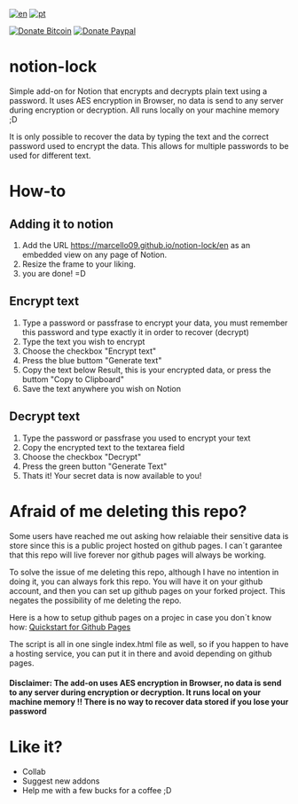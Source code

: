 [![en](https://img.shields.io/badge/lang-en-red.svg)](https://github.com/Marcello09/notion-lock/blob/main/README.md)
[![pt](https://img.shields.io/badge/lang-pt-red.svg)](https://github.com/Marcello09/notion-lock/blob/main/README.pt-BR.md)


[![Donate Bitcoin](https://img.shields.io/badge/Donate-Bitcoin-green.svg)](https://marcello09.github.io/donate-bitcoin/?amount=5&currency=USD)
[![Donate Paypal](https://img.shields.io/badge/Donate-Paypal-blue.svg)](https://www.paypal.com/donate?business=V3VEBC9N4S6ES&no_recurring=0&currency_code=USD)

# notion-lock

Simple add-on for Notion that encrypts and decrypts plain text using a password.
It uses AES encryption in Browser, no data is send to any server during encryption or decryption. All runs locally on your machine memory ;D

It is only possible to recover the data by typing the text and the correct password used to encrypt the data. 
This allows for multiple passwords to be used for different text.

# How-to

## Adding it to notion

1. Add the URL https://marcello09.github.io/notion-lock/en as an embedded view on any page of Notion.
2. Resize the frame to your liking.
3. you are done! =D

## Encrypt text

1. Type a password or passfrase to encrypt your data, you must remember this password and type exactly it in order to recover (decrypt)
2. Type the text you wish to encrypt
3. Choose the checkbox "Encrypt text"
4. Press the blue buttom "Generate text"
5. Copy the text below Result, this is your encrypted data, or press the buttom "Copy to Clipboard"
6. Save the text anywhere you wish on Notion

## Decrypt text

1. Type the password or passfrase you used to encrypt your text
2. Copy the encrypted text to the textarea field
3. Choose the checkbox "Decrypt"
4. Press the green button "Generate Text"
5. Thats it! Your secret data is now available to you!

# Afraid of me deleting this repo?

Some users have reached me out asking how relaiable their sensitive data is store since this is a public project hosted on github pages. I can´t garantee that this repo will live forever nor github pages will always be working. 

To solve the issue of me deleting this repo, although I have no intention in doing it, you can always fork this repo. You will have it on your github account, and then you can set up github pages on your forked project. This negates the possibility of me deleting the repo. 

Here is a how to setup github pages on a projec in case you don´t know how: [Quickstart for Github Pages](https://docs.github.com/en/pages/quickstart)

The script is all in one single index.html file as well, so if you happen to have a hosting service, you can put it in there and avoid depending on github pages.

#### Disclaimer: The add-on uses AES encryption in Browser, no data is send to any server during encryption or decryption. It runs local on your machine memory !! There is no way to recover data stored if you lose your password 

# Like it?

* Collab
* Suggest new addons
* Help me with a few bucks for a coffee ;D
